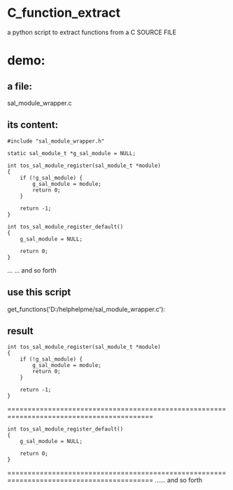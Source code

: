 # C_function_extract
a python script to extract functions from a C SOURCE FILE


# demo:
## a file:
sal_module_wrapper.c

## its content:
```
#include "sal_module_wrapper.h"

static sal_module_t *g_sal_module = NULL;

int tos_sal_module_register(sal_module_t *module)
{
    if (!g_sal_module) {
        g_sal_module = module;
        return 0;
    }

    return -1;
}

int tos_sal_module_register_default()
{
    g_sal_module = NULL;

    return 0;
}
```
... ... and so forth
## use this script
get_functions('D:/helphelpme/sal_module_wrapper.c'):

## result
```
int tos_sal_module_register(sal_module_t *module)
{
    if (!g_sal_module) {
        g_sal_module = module;
        return 0;
    }

    return -1;
}
```
==========================================================================================
```
int tos_sal_module_register_default()
{
    g_sal_module = NULL;

    return 0;
}
```
==========================================================================================
...... and so forth


